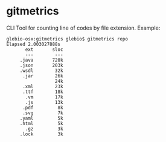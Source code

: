 # gitmetrics
CLI Tool for counting line of codes by file extension.
Example:
```
glebio-osx:gitmetrics glebio$ gitmetrics repo
Elapsed 2.003027888s
       ext       sloc
       ---        ---
     .java       720k
     .json       203k
     .wsdl        32k
      .jar        26k
                  24k
      .xml        23k
      .ttf        18k
       .vm        17k
       .js        13k
      .pdf         8k
      .svg         7k
     .yaml         5k
     .html         5k
       .gz         3k
     .lock         3k
```

